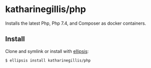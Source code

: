 # katharinegillis/php
Installs the latest Php, Php 7.4, and Composer as docker containers.

## Install
Clone and symlink or install with [ellipsis][ellipsis]:

```
$ ellipsis install katharinegillis/php
```

[ellipsis]: http://ellipsis.sh
